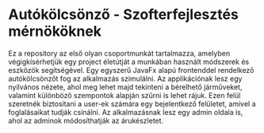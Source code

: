 # Autókölcsönző - Szofterfejlesztés mérnököknek

Ez a repository az első olyan csoportmunkát tartalmazza, amelyben végigkísérhetjük egy project életútját a munkában használt módszerek és eszközök segítségével. Egy egyszerű JavaFx alapú frontenddel rendelkező autókölcsönzőt fog az alkalmazás szimulálni. Az applikációnak lesz egy nyilvános nézete, ahol meg lehet majd tekinteni a bérelhető járműveket, valamint különböző szempontok alapján szűrni is lehet rájuk. Ezen felül szeretnék biztosítani a user-ek számára egy bejelentkező felületet, amivel a foglalásaikat tudják csinálni. Az alkalmazásnak lesz egy admin oldala is, ahol az adminok módosíthatják az árukészletet.
